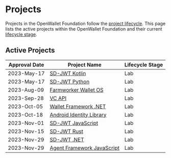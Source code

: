 [//]: # (SPDX-License-Identifier: CC-BY-4.0)

# Projects

Projects in the OpenWallet Foundation follow the [project lifecycle](../governance/project-lifecycle.md). This page lists the active projects within the OpenWallet Foundation and their current [lifecycle stage](../governance/project-lifecycle.md#stages).

## Active Projects

| Approval Date | Project Name                           | Lifecycle Stage |
| ------------- | -------------------------------------- | --------------- |
| 2023-May-17   | [SD-JWT Kotlin](./sd-jwt-kotlin.md)    | Lab             |
| 2023-May-17   | [SD-JWT Python](./sd-jwt-python.md)    | Lab             |
| 2023-Aug-09   | [Farmworker Wallet OS](./fwos.md)      | Lab             |
| 2023-Sep-28   | [VC API](./vc-api.md)                  | Lab             |
| 2023-Oct-05   | [Wallet Framework .NET](./wallet-framework-dotnet.md) | Lab |
| 2023-Oct-18   | [Android Identity Library](./android-identity-library.md) | Lab |
| 2023-Nov-01   | [SD-JWT JavaScript](./sd-jwt-js.md)    | Lab             |
| 2023-Nov-15   | [SD-JWT Rust](./sd-jwt-rust.md)        | Lab             |
| 2023-Nov-29   | [SD-JWT .NET](./sd-jwt-dotnet.md)      | Lab             |
| 2023-Nov-29   | [Agent Framework JavaScript](./agent-framework-js.md) | Lab |

